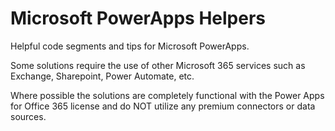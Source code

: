 # Microsoft PowerApps Helpers

Helpful code segments and tips for Microsoft PowerApps. 

Some solutions require the use of other Microsoft 365 services such as Exchange, Sharepoint, Power Automate, etc.


Where possible the solutions are completely functional with the Power Apps for Office 365 license and do NOT utilize any premium connectors or data sources.

